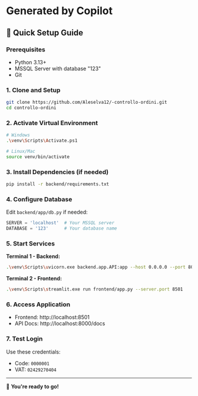 # Generated by Copilot
## 🚀 Quick Setup Guide

### Prerequisites
- Python 3.13+
- MSSQL Server with database "123"
- Git

### 1. Clone and Setup
```bash
git clone https://github.com/Aleselva12/-controllo-ordini.git
cd controllo-ordini
```

### 2. Activate Virtual Environment
```bash
# Windows
.\venv\Scripts\Activate.ps1

# Linux/Mac
source venv/bin/activate
```

### 3. Install Dependencies (if needed)
```bash
pip install -r backend/requirements.txt
```

### 4. Configure Database
Edit `backend/app/db.py` if needed:
```python
SERVER = 'localhost'  # Your MSSQL server
DATABASE = '123'      # Your database name
```

### 5. Start Services

**Terminal 1 - Backend:**
```bash
.\venv\Scripts\uvicorn.exe backend.app.API:app --host 0.0.0.0 --port 8000
```

**Terminal 2 - Frontend:**
```bash
.\venv\Scripts\streamlit.exe run frontend/app.py --server.port 8501
```

### 6. Access Application
- Frontend: http://localhost:8501
- API Docs: http://localhost:8000/docs

### 7. Test Login
Use these credentials:
- Code: `0000001`
- VAT: `02429270404`

---

🎉 **You're ready to go!**
